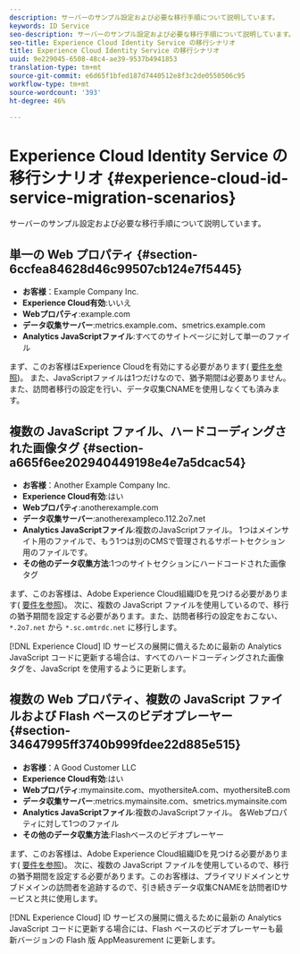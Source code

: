 ```yaml
---
description: サーバーのサンプル設定および必要な移行手順について説明しています。
keywords: ID Service
seo-description: サーバーのサンプル設定および必要な移行手順について説明しています。
seo-title: Experience Cloud Identity Service の移行シナリオ
title: Experience Cloud Identity Service の移行シナリオ
uuid: 9e229045-6508-48c4-ae39-9537b4941853
translation-type: tm+mt
source-git-commit: e6d65f1bfed187d7440512e8f3c2de0550506c95
workflow-type: tm+mt
source-wordcount: '393'
ht-degree: 46%

---
```



# Experience Cloud Identity Service の移行シナリオ {#experience-cloud-id-service-migration-scenarios}

サーバーのサンプル設定および必要な移行手順について説明しています。

## 単一の Web プロパティ {#section-6ccfea84628d46c99507cb124e7f5445}

* **お客様**：Example Company Inc.
* **Experience Cloud有効**:いいえ
* **Webプロパティ**:example.com
* **データ収集サーバー**:metrics.example.com、smetrics.example.com
* **Analytics JavaScriptファイル**:すべてのサイトページに対して単一のファイル

まず、このお客様はExperience Cloudを有効にする必要があります( [要件を参照](../../reference/requirements.md))。 また、JavaScriptファイルは1つだけなので、猶予期間は必要ありません。 また、訪問者移行の設定を行い、データ収集CNAMEを使用しなくても済みます。

## 複数の JavaScript ファイル、ハードコーディングされた画像タグ {#section-a665f6ee202940449198e4e7a5dcac54}

* **お客様**：Another Example Company Inc.
* **Experience Cloud有効**:はい
* **Webプロパティ**:anotherexample.com
* **データ収集サーバー**:anotherexampleco.112.2o7.net
* **Analytics JavaScriptファイル**:複数のJavaScriptファイル。 1つはメインサイト用のファイルで、もう1つは別のCMSで管理されるサポートセクション用のファイルです。
* **その他のデータ収集方法**:1つのサイトセクションにハードコードされた画像タグ

まず、このお客様は、Adobe Experience Cloud組織IDを見つける必要があります( [要件を参照](../../reference/requirements.md))。 次に、複数の JavaScript ファイルを使用しているので、移行の猶予期間を設定する必要があります。また、訪問者移行の設定をおこない、`*.2o7.net` から `*.sc.omtrdc.net` に移行します。

[!DNL Experience Cloud] ID サービスの展開に備えるために最新の Analytics JavaScript コードに更新する場合は、すべてのハードコーディングされた画像タグを、JavaScript を使用するように更新します。

## 複数の Web プロパティ、複数の JavaScript ファイルおよび Flash ベースのビデオプレーヤー {#section-34647995ff3740b999fdee22d885e515}

* **お客様**：A Good Customer LLC
* **Experience Cloud有効**:はい
* **Webプロパティ**:mymainsite.com、myothersiteA.com、myothersiteB.com
* **データ収集サーバー**:metrics.mymainsite.com、smetrics.mymainsite.com
* **Analytics JavaScriptファイル**:複数のJavaScriptファイル。 各Webプロパティに対して1つのファイル
* **その他のデータ収集方法**:Flashベースのビデオプレーヤー

まず、このお客様は、Adobe Experience Cloud組織IDを見つける必要があります( [要件を参照](../../reference/requirements.md))。 次に、複数の JavaScript ファイルを使用しているので、移行の猶予期間を設定する必要があります。このお客様は、プライマリドメインとサブドメインの訪問者を追跡するので、引き続きデータ収集CNAMEを訪問者IDサービスと共に使用します。

[!DNL Experience Cloud] ID サービスの展開に備えるために最新の Analytics JavaScript コードに更新する場合には、Flash ベースのビデオプレーヤーも最新バージョンの Flash 版 AppMeasurement に更新します。
